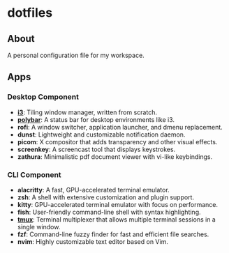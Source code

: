 # dotfiles

## About

A personal configuration file for my workspace.

## Apps

### Desktop Component

- [**i3**](/.config/i3/readme.md): Tiling window manager, written from scratch.
- [**polybar**](/.config/polybar/readme.md): A status bar for desktop environments like i3.
- **rofi**: A window switcher, application launcher, and dmenu replacement.
- **dunst**: Lightweight and customizable notification daemon.
- **picom**: X compositor that adds transparency and other visual effects.
- **screenkey**: A screencast tool that displays keystrokes.
- **zathura**: Minimalistic pdf document viewer with vi-like keybindings.

### CLI Component

- **alacritty**: A fast, GPU-accelerated terminal emulator.
- **zsh**: A shell with extensive customization and plugin support.
- **kitty**: GPU-accelerated terminal emulator with focus on performance.
- **fish**: User-friendly command-line shell with syntax highlighting.
- [**tmux**](/.config/tmux/readme.md): Terminal multiplexer that allows multiple terminal sessions in a single window.
- **fzf**: Command-line fuzzy finder for fast and efficient file searches.
- **nvim**: Highly customizable text editor based on Vim.

